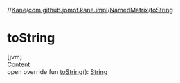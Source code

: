 //[Kane](../../index.md)/[com.github.jomof.kane.impl](../index.md)/[NamedMatrix](index.md)/[toString](to-string.md)



# toString  
[jvm]  
Content  
open override fun [toString](to-string.md)(): [String](https://kotlinlang.org/api/latest/jvm/stdlib/kotlin/-string/index.html)  



